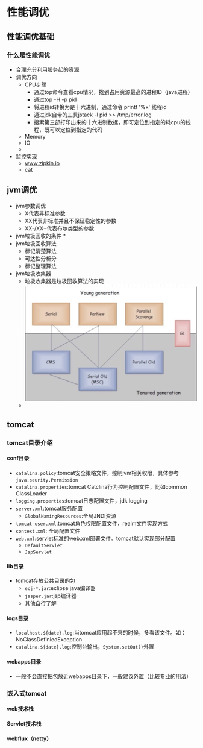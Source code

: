#   性能调优
##  性能调优基础
### 什么是性能调优
*   合理充分利用服务起的资源
*   调优方向
    *   CPU步骤
        *   通过top命令查看cpu情况，找到占用资源最高的进程ID（java进程）
        *   通过top -H -p pid
        *   将进程id转换为是十六进制，通过命令 printf '%x' 线程id
        *   通过jdk自带的工具jstack -l pid >> /tmp/error.log
        *   搜索第三部打印出来的十六进制数据，即可定位到指定的耗cpu的线程，既可以定位到指定的代码
    *   Memory
    *   IO
    *   
*   监控实现
    +   www.zipkin.io
    +   cat
##  jvm调优
*   jvm参数调优
    *   X代表非标准参数
    *   XX代表非标准并且不保证稳定性的参数
    *   XX-/XX+代表布尔类型的参数
*   jvm垃圾回收的条件
    *   
*   jvm垃圾回收算法
    *   标记清楚算法
    *   可达性分析分
    *   标记整理算法
*   jvm垃圾收集器
    *   垃圾收集器是垃圾回收算法的实现
        ![垃圾收集器](./images/垃圾收集器.jpg '垃圾收集器')
    *   
##  tomcat
###   tomcat目录介绍
####   conf目录
*   `catalina.policy`:tomcat安全策略文件，控制jvm相关权限，具体参考`java.seurity.Permission`
*   `catalina.properties`:tomcat Catclina行为控制配置文件，比如common ClassLoader
*   `logging.properties`:tomcat日志配置文件，jdk logging
*   `server.xml`:tomcat服务配置
    *   `GlobalNamingResources`:全局JNDI资源
*   `tomcat-user.xml`:tomcat角色权限配置文件，realm文件实现方式
*   `context.xml`: 全局配置文件
*   `web.xml`:servlet标准的web.xml部署文件。tomcat默认实现部分配置
    *   `DefaultServlet`
    *   `JspServlet`
####    lib目录
*   tomcat存放公共目录的包
    *   `ecj-*.jar`:eclipse java编译器
    *   `jasper.jar`:jsp编译器
    *   其他自行了解
####    logs目录
*   `localhost.${date}.log`:当tomcat应用起不来的时候，多看该文件。如：NoClassDefiniedException
*   `catalina.${date}.log`:控制台输出，`System.setOut()`外置
####    webapps目录
*   一般不会直接把包放近webapps目录下，一般建议外置（比较专业的用法）

### 嵌入式tomcat
####    web技术栈
####    Servlet技术栈
####    webflux（netty） 

        
        
